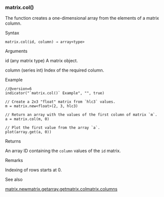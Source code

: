 ### matrix.col()

The function creates a one-dimensional array from the elements of a matrix column.

Syntax

```
matrix.col(id, column) → array<type>
```

Arguments

id (any matrix type) A matrix object.

column (series int) Index of the required column.

Example

```
//@version=6  
indicator("`matrix.col()` Example", "", true)  
  
// Create a 2x3 "float" matrix from `hlc3` values.  
m = matrix.new<float>(2, 3, hlc3)  
  
// Return an array with the values of the first column of matrix `m`.  
a = matrix.col(m, 0)  
  
// Plot the first value from the array `a`.  
plot(array.get(a, 0))
```

Returns

An array ID containing the `column` values of the `id` matrix.

Remarks

Indexing of rows starts at 0.

See also

[matrix.new<type>](#fun_matrix.new<type>)[matrix.get](#fun_matrix.get)[array.get](#fun_array.get)[matrix.col](#fun_matrix.col)[matrix.columns](#fun_matrix.columns)
